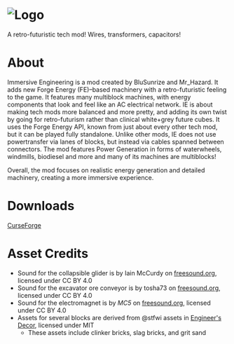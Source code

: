![Logo](https://raw.githubusercontent.com/BluSunrize/ImmersiveEngineering/master/src/main/resources/assets/immersiveengineering/logo.png)
==============

A retro-futuristic tech mod!
Wires, transformers, capacitors!

# About

Immersive Engineering is a mod created by BluSunrize and Mr_Hazard. It adds new Forge Energy (FE)–based machinery with a retro-futuristic feeling to the game. It features many multiblock machines, with energy components that look and feel like an AC electrical network.
IE is about making tech mods more balanced and more pretty, and adding its own twist by going for retro-futurism rather than clinical white+grey future cubes.
It uses the Forge Energy API, known from just about every other tech mod, but it can be played fully standalone. Unlike other mods, IE does not use powertransfer via lanes of blocks, but instead via cables spanned between connectors.
The mod features Power Generation in forms of waterwheels, windmills, biodiesel and more and many of its machines are multiblocks!

Overall, the mod focuses on realistic energy generation and detailed machinery, creating a more immersive experience.
# Downloads
[CurseForge](https://minecraft.curseforge.com/projects/immersive-engineering/files) 

# Asset Credits
- Sound for the collapsible glider is by Iain McCurdy on [freesound.org](https://freesound.org/people/iainmccurdy/sounds/645974/), licensed under CC BY 4.0
- Sound for the excavator ore conveyor is by tosha73 on [freesound.org](https://freesound.org/people/tosha73/sounds/584592/), licensed under CC BY 4.0
- Sound for the electromagnet is by _MC5_ on [freesound.org](https://freesound.org/people/_MC5_/sounds/672082/), licensed under CC BY 4.0
- Assets for several blocks are derived from @stfwi assets in [Engineer's Decor](https://github.com/stfwi/engineers-decor), licensed under MIT
    - These assets include clinker bricks, slag bricks, and grit sand